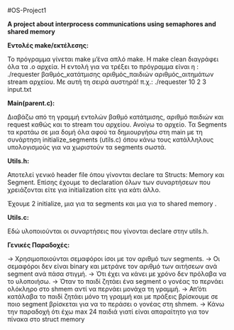 #OS-Project1

**A project about interprocess communications using semaphores and shared memory**

**Εντολές make/εκτέλεσης:**

Το πρόγραμμα γίνεται make μ’ένα απλό make. Η make clean διαγράφει όλα τα .ο αρχεία. Η εντολή για να τρέξει το πρόγραμμα είναι η : ./requester βαθμός_κατάτμισης αριθμός_παιδιών αριθμός_αιτημάτων stream αρχείου. Με αυτή τη σειρά αυστηρά! 
π.χ.:   ./requester 10 2 3 input.txt

**Main(parent.c):**

Διαβάζω από τη γραμμή εντολών βαθμό κατάτμισης, αριθμό παιδιών και request καθώς και το stream του αρχείου.
Ανοίγω το αρχείο.
Τα Segments τα κρατάω σε μια δομή όλα αφού τα δημιουργήσω στη main με τη συνάρτηση initialize_segments (utils.c) όπου κάνω τους κατάλληλους υπολογισμούς για να χωριστούν τα segments σωστά.

**Utils.h:**

Αποτελεί γενικό header file όπου γίνονται declare τα Structs: Memory και Segment. Επίσης έχουμε το declaration όλων των συναρτήσεων που χρειάζονται είτε για initialization είτε για κάτι άλλο.

Έχουμε 2 initialize, μια για τα segments και μια για το shared memory .

**Utils.c:**

Εδώ υλοποιούνται οι συναρτήσεις που γίνονται declare στην utils.h. 

**Γενικές Παραδοχές:**

→ Χρησιμοποιούνται σεμαφόροι ίσοι με τον αριθμό των segments.
→ Οι σεμαφόροι δεν είναι binary και μετράνε τον αριθμό των αιτήσεων ανά segment ανά πάσα στιγμή. 
→ Ότι έχει να κάνει με χρόνο δεν πρόλαβα να το υλοποιήσω. 
→ Όταν το παιδί ζητάει ένα segment ο γονέας το περνάει ολόκληρο στο shmem αντί να περνάει μονάχα τη γραμμή.
→ Απ’ότι κατάλαβα το παιδί ζητάει μόνο τη γραμμή και με πράξεις βρίσκουμε σε ποιο segment βρίσκεται για να το περάσει ο γονέας στη shmem.
→ Κάνω την παραδοχή ότι έχω max 24 παιδιά γιατί είναι απαραίτητο για τον πίνακα στο struct memory
